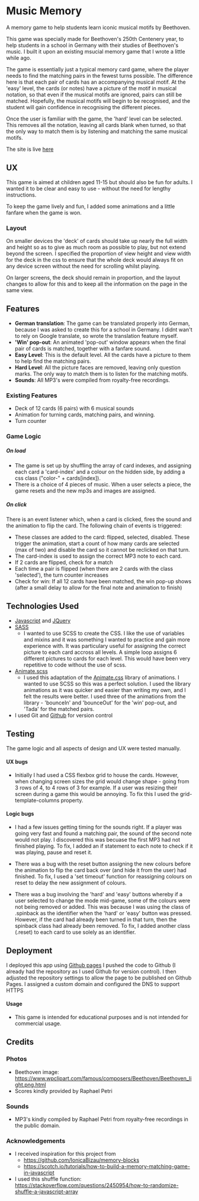 # Music Memory
A memory game to help students learn iconic musical motifs by Beethoven. 

This game was specially made for Beethoven's 250th Centenery year, to help students in a school in Germany with their studies of Beethoven's music. I built it upon an existing msucial memory game that I wrote a little while ago.

The game is essentially just a typical memory card game, where the player needs to find the matching pairs in the fewest turns possible. The difference here is that each pair of cards has an accompanying musical motif. At the 'easy' level, the cards (or notes) have a picture of the motif in musical notation, so that even if the musical motifs are ignored, pairs can still be matched. Hopefully, the musical motifs will begin to be recognised, and the student will gain confidence in recognising the different pieces.

Once the user is familiar with the game, the 'hard' level can be selected. This removes all the notation, leaving all cards blank when turned, so that the only way to match them is by listening and matching the same musical motifs.

The site is live [here](http://beethoven-music-memory.co.uk/)

## UX
This game is aimed at children aged 11-15 but should also be fun for adults. I wanted it to be clear and easy to use - without the need for lengthy instructions.

To keep the game lively and fun, I added some animations and a little fanfare when the game is won.

### Layout

On smaller devices the 'deck' of cards should take up nearly the full width and height so as to give as much room as possible to play, but not extend beyond the screen. I specified the proportion of view height and view width for the deck in the css to ensure that the whole deck would always fit on any device screen without the need for scrolling whilst playing.

On larger screens, the deck should remain in proportion, and the layout changes to allow for this and to keep all the information on the page in the same view.

## Features

- **German translation**: The game can be translated properly into German, because I was asked to create this for a school in Germany. I didnt wan't to rely on Google translate, so wrote the translation feature myself.
- **'Win' pop-out**: An animated 'pop-out' window appears when the final pair of cards is matched, together with a fanfare sound.
- **Easy Level**: This is the default level. All the cards have a picture to them to help find the matching pairs.
- **Hard Level**: All the picture faces are removed, leaving only question marks. The only way to match them is to listen for the matching motifs.
- **Sounds**: All MP3's were compiled from royalty-free recordings.
 
### Existing Features
- Deck of 12 cards (6 pairs) with 6 musical sounds
- Animation for turning cards, matching pairs, and winning.
- Turn counter


### Game Logic
##### On load
 - The game is set up by shuffling the array of card indexes, and assigning each card a 'card-index' and a colour on the hidden side, by adding a css class ("color-" + cards[index]).
 - There is a choice of 4 pieces of music. When a user selects a piece, the game resets and the new mp3s and images are assigned. 

##### On click
 There is an event listener which, when a card is clicked, fires the sound and the animation to flip the card. The following chain of events is triggered:
- These classes are added to the card: flipped, selected, disabled. These trigger the animation, start a count of how many cards are selected (max of two) and disable the card so it cannot be reclicked on that turn.
- The card-index is used to assign the correct MP3 note to each card.
- If 2 cards are flipped, check for a match
- Each time a pair is flipped (when there are 2 cards with the class 'selected'), the turn counter increases
- Check for win: If all 12 cards have been matched, the win pop-up shows (after a small delay to allow for the final note and animation to finish)


## Technologies Used

- [Javascript](https://www.javascript.com/) and [JQuery](https://www.jquery.com/) 
- [SASS](https://sass-lang.com/)  
    - I wanted to use SCSS to create the CSS. I like the use of variables and mixins and it was something I wanted to practice and gain more experience with. It was particulary useful for assigning the correct picture to each card accross all levels. A simple loop assigns 6 different pictures to cards for each level. This would have been very repetitive to code without the use of scss.
- [Animate.scss](http://geoffgraham.me/animate-scss/)  
    - I used this adaptation of the [Animate.css](https://daneden.github.io/animate.css/) library of animations. I wanted to use SCSS so this was a perfect solution. I used the library animations as it was quicker and easier than writing my own, and I felt the results were better. I used three of the animations from the library - 'bounceIn' and 'bounceOut' for the 'win' pop-out, and 'Tada' for the matched pairs.
- I used Git and [Github](https://github.com/) for version control

## Testing

The game logic and all aspects of design and UX were tested manually. 

#### UX bugs
- Initially I had used a CSS flexbox grid to house the cards. However, when changing screen sizes the grid would change shape - going from 3 rows of 4, to 4 rows of 3 for example. If a user was resizing their screen during a game this would be annoying. To fix this I used the grid-template-columns property.

#### Logic bugs

- I had a few issues getting timing for the sounds right. If a player was going very fast and found a matching pair, the sound of the second note would not play. I discovered this was becuase the first MP3 had not finished playing. To fix, I added an if statement to each note to check if it was playing, pause and reset it.

- There was a bug with the reset button assigning the new colours before the animation to flip the card back over (and hide it from the user) had finished. To fix, I used a 'set timeout' function for reassigning colours on reset to delay the new assignment of colours.

- There was a bug involving the 'hard' and 'easy' buttons whereby if a user selected to change the mode mid-game, some of the colours were not being removed or added. This was because I was using the class of .spinback as the identifier when the 'hard' or 'easy' button was pressed. However, if the card had already been turned in that turn, then the spinback class had already been removed. To fix, I added another class (.reset) to each card to use solely as an identifier. 
## Deployment

I deployed this app using [Github pages](https://pages.github.com/)
I pushed the code to Github (I already had the repository as I used Github for version control). I then adjusted the repository settings to allow the page to be published on Github Pages. I assigned a custom domain and configured the DNS to support HTTPS

#### Usage

- This game is intended for educational purposes and is not intended for commercial usage. 

## Credits

### Photos
- Beethoven image: https://www.wpclipart.com/famous/composers/Beethoven/Beethoven_light.png.html
- Scores kindly provided by Raphael Petri

### Sounds
- MP3's kindly compiled by Raphael Petri from royalty-free recordings in the public domain.

### Acknowledgements

- I received inspiration for this project from
    - https://github.com/IonicaBizau/memory-blocks
    - https://scotch.io/tutorials/how-to-build-a-memory-matching-game-in-javascript
- I used this shuffle function: https://stackoverflow.com/questions/2450954/how-to-randomize-shuffle-a-javascript-array   


